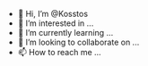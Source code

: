 - 👋 Hi, I’m @Kosstos
- 👀 I’m interested in ...
- 🌱 I’m currently learning ...
- 💞️ I’m looking to collaborate on ...
- 📫 How to reach me ...

<!---
Kosstos/Kosstos is a ✨ special ✨ repository because its `README.md` (this file) appears on your GitHub profile.
You can click the Preview link to take a look at your changes.
--->
